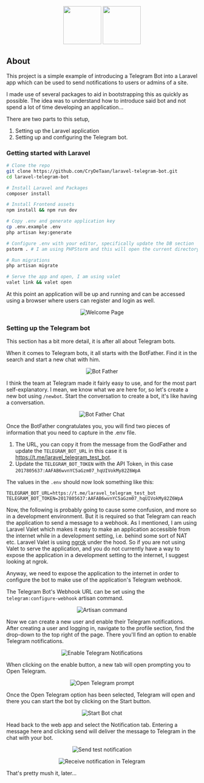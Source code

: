<p align="center">
<a href="https://laravel.com" target="_blank"><img src="https://raw.githubusercontent.com/laravel/art/master/logo-lockup/5%20SVG/2%20CMYK/1%20Full%20Color/laravel-logolockup-cmyk-red.svg" height="100"></a>
<a href="https://laravel.com" target="_blank"><img src="https://telegram.org/img/t_logo.svg?1" height="100"></a>
</p>

## About

This project is a simple example of introducing a Telegram Bot into a Laravel app which can be used to send notifications to users or admins of a site.

I made use of several packages to aid in bootstrapping this as quickly as possible. The idea was to understand how to introduce said bot and not spend a lot of time developing an application...

There are two parts to this setup, 
1. Setting up the Laravel application
2. Setting up and configuring the Telegram bot.

### Getting started with Laravel

```bash
# Clone the repo
git clone https://github.com/CryDeTaan/laravel-telegram-bot.git
cd laravel-telegram-bot

# Install Laravel and Packages
composer install

# Install Frontend assets
npm install && npm run dev

# Copy .env and generate application key
cp .env.example .env
php artisan key:generate

# Configure .env with your editor, specifically update the DB section
pstorm . # I am using PHPStorm and this will open the current directory in PHPStorm. 

# Run migrations
php artisan migrate

# Serve the app and open, I am using valet
valet link && valet open
```

At this point an application will be up and running and can be accessed using a browser where users can register and login as well.

<p align="center">
<img src="https://user-images.githubusercontent.com/11268952/139319188-1b08aeed-e6ce-4c8a-9e51-389b661a5cbc.png" alt="Welcome Page">
</p>

### Setting up the Telegram bot
This section has a bit more detail, it is after all about Telegram bots.

When it comes to Telegram bots, it all starts with the BotFather.
Find it in the search and start a new chat with him.

<p align="center">
<img src="https://user-images.githubusercontent.com/11268952/139133875-e5023c53-0b63-408c-988e-c420f965cd12.png" alt="Bot Father">
</p>

I think the team at Telegram made it fairly easy to use, and for the most part self-explanatory.
I mean, we know what we are here for, so let's create a new bot using `/newbot`. 
Start the conversation to create a bot, it's like having a conversation.

<p align="center">
<img src="https://user-images.githubusercontent.com/11268952/139132403-137ba1e2-212c-4621-9b56-7ae091da2612.png" alt="Bot Father Chat">
</p>

Once the BotFather congratulates you, you will find two pieces of information that you need to capture in the .env file. 
1. The URL, you can copy it from the message from the GodFather and update the `TELEGRAM_BOT_URL` in this case it is https://t.me/laravel_telegram_test_bot.
2. Update the `TELEGRAM_BOT_TOKEN` with the API Token, in this case `2017805637:AAFAB6wvnYC5aGzm07_hqUIVokMy82Z6WpA`

The values in the `.env` should now look something like this:
```text
TELEGRAM_BOT_URL=https://t.me/laravel_telegram_test_bot
TELEGRAM_BOT_TOKEN=2017805637:AAFAB6wvnYC5aGzm07_hqUIVokMy82Z6WpA
```

Now, the following is probably going to cause some confusion, and more so in a development environment.
But it is required so that Telegram can reach the application to send a message to a webhook. 
As I mentioned, I am using Laravel Valet which makes it easy to make an application accessible 
from the internet while in a development setting, i.e. behind some sort of NAT etc.
Laravel Valet is using [ngrok](https://ngrok.com/) under the hood. So if you are not using Valet
to serve the application, and you do not currently have a way to expose the application in a 
development setting to the internet, I suggest looking at ngrok.

Anyway, we need to expose the application to the internet in order to configure the bot to make use
of the application's Telegram webhook.

The Telegram Bot's Webhook URL can be set using the `telegram:configure-webhook` artisan command.

<p align="center">
<img src="https://user-images.githubusercontent.com/11268952/139318751-7fd7794d-21ca-4f90-a02e-78e955c983f2.png" alt="Artisan command">
</p>

Now we can create a new user and enable their Telegram notifications. After creating a user and logging in,
navigate to the profile section, find the drop-down to the top right of the page. There you'll find an 
option to enable Telegram notifications.

<p align="center">
<img src="https://user-images.githubusercontent.com/11268952/139319869-3d81ba5b-1ae5-493b-80ce-3f14ce7ea308.png" alt="Enable Telegram Notifications">
</p>

When clicking on the enable button, a new tab will open prompting you to Open Telegram.

<p align="center">
<img src="https://user-images.githubusercontent.com/11268952/139320242-8fcf5fec-5320-45a4-b97d-36fc2c83e1ed.png" alt="Open Telegram prompt">
</p>

Once the Open Telegram option has been selected, Telegram will open and there you can start the bot by clicking on the 
Start button. 

<p align="center">
<img src="https://user-images.githubusercontent.com/11268952/139134827-9a716911-4526-4387-a320-ae3ead4c0253.png" alt="Start Bot chat">
</p>

Head back to the web app and select the Notification tab. Entering a message here and clicking send will
deliver the message to Telegram in the chat with your bot.     

<p align="center">
<img src="https://user-images.githubusercontent.com/11268952/139320868-32f766a0-0f70-4dba-81ae-d83559e07c20.png" alt="Send test notification">
</p>

<p align="center">
<img src="https://user-images.githubusercontent.com/11268952/139135140-1dea65ff-e865-439e-b0d6-98aed4d2dacb.png" alt="Receive notification in Telegram">
</p>

That's pretty mush it, later...
